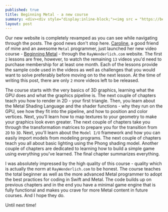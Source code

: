 ```yaml
---
published: true
title: Beginning Metal - a new course
summary: <div><div style="display:inline-block;"><img src = "https://betamax-production.s3.amazonaws.com/attachments/collections/54/Metal-beg-FeaturedBanner%402x.png" alt="Metal" height="150" width="160"></div><div style="display:inline-block; width:75%; padding-left:1.5em; color:grey; vertical-align:middle;">Learning about the Metal API in the form of a video course that has no less than 15 chapters with well structured material, code samples and challenges to solve. Building your first game completely written in Swift and Metal.</div></div>
layout: post
---
```

Our new website is completely revamped as you can see while navigating through the posts. The good news don't stop here. [Caroline](https://twitter.com/carolinebegbie), a good friend of mine and an awesome `Metal` programmer, just launched her new video course - [Beginning Metal](https://videos.raywenderlich.com/courses/beginning-metal/lessons/1) - through the `RayWenderlich.com` website. The first `2` lessons are free, however, to watch the remaining `13` videos you'd need to purchase membership for at least one month. Each of the lessons provide the sample code used in the videos as well as challenges that you would want to solve preferably before moving on to the next lesson. At the time of writing this post, there are only `2` more videos left to be released.

The course starts with the very basics of 3D graphics, learning what the GPU does and what the graphics pipeline is. The next couple of chapters teach you how to render in 2D - your first triangle. Then, you learn about the Metal Shading Language and the shader functions - why they run on the GPU, see how they fit into the pipeline, and how to position and color vertices. Next, you’ll learn how to map textures to your geometry to make your graphics look even greater. The next couple of chapters take you through the transformation matrices to prepare you for the transition from `2D` to `3D`. Next, you'll learn about the `Model I/O` framework and how you can easily import models from modeling programs. The next couple of chapters teach you all about basic lighting using the Phong shading model. Another couple of chapters are dedicated to learning how to build a simple game using everything you've learned. The final chapter summarizes everything. 

I was absolutely impressed by the high quality of this course - quality which is actually the norm at `RayWenderlich.com` to be honest. The course teaches the total beginner as well as the more advanced Metal programmer to adopt the best practices for coding in Swift and Metal. The code builds up on previous chapters and in the end you have a minimal game engine that is fully functional and makes you crave for more Metal content in future courses. And I hope they do.

Until next time!

